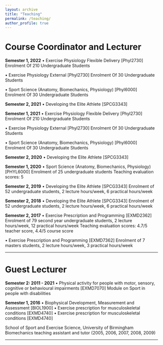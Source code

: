 ```yaml
---
layout: archive
title: "Teaching"
permalink: /teaching/
author_profile: true
---
```


# Course Coordinator and Lecturer

**Semester 1, 2022**
•	Exercise Physiology Flexible Delivery [Phyl2730]
Enrolment Of 210 Undergraduate Students

•	Exercise Physiology External [Phyl2730]
Enrolment Of 30 Undergraduate Students

•	Sport Science (Anatomy, Biomechanics, Physiology) [Phyl6000]
Enrolment Of 30 Undergraduate Students

**Semester 2, 2021**
•	Developing the Elite Athlete [SPCG3343]

**Semester 1, 2021**
•	Exercise Physiology Flexible Delivery [Phyl2730]
Enrolment Of 210 Undergraduate Students

•	Exercise Physiology External [Phyl2730]
Enrolment Of 30 Undergraduate Students

•	Sport Science (Anatomy, Biomechanics, Physiology) [Phyl6000]
Enrolment Of 30 Undergraduate Students

**Semester 2, 2020**
•	Developing the Elite Athlete [SPCG3343]

**Semester 1, 2020**
•	Sport Science (Anatomy, Biomechanics, Physiology) [PHYL6000]
Enrolment of 25 undergraduate students
Teaching evaluation scores: 5

**Semester 2, 2019**
•	Developing the Elite Athlete [SPCG3343]
Enrolment of 52 undergraduate students, 2 lecture hours/week, 6 practical hours/week 

**Semester 2, 2018**
•	Developing the Elite Athlete [SPCG3343]
Enrolment of 52 undergraduate students, 2 lecture hours/week, 6 practical hours/week 

**Semester 2, 2017**
•	Exercise Prescription and Programming [EXMD2362]
Enrolment of 79 second year undergraduate students, 2 lecture hours/week, 12 practical hours/week 
Teaching evaluation scores: 4.7/5 teacher score, 4.4/5 course score

•	Exercise Prescription and Programming [EXMD7362]
Enrolment of 7 masters students, 2 lecture hours/week, 3 practical hours/week 

<hr>

# Guest Lecturer

**Semester 2: 2011 - 2021**
•	Physical activity for people with motor, sensory, cognitive or behavioural impairments [EXMD7070]
Module on Sport in people with disabilities

**Semester 1, 2016**
•	Biophysical Development, Measurement and Assessment [BIOL1900]
•	Exercise prescription for musculoskeletal conditions [EXMD4740]
•	Exercise prescription for musculoskeletal conditions [EXMD4740]

School of Sport and Exercise Science, University of Birmingham
Biomechanics teaching assistant and tutor (2005, 2006, 2007, 2008, 2009)

<hr>
